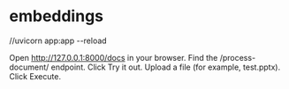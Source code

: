 # embeddings

//uvicorn app:app --reload

Open http://127.0.0.1:8000/docs in your browser.
Find the /process-document/ endpoint.
Click Try it out.
Upload a file (for example, test.pptx).
Click Execute.
